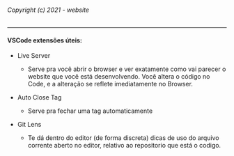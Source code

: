 ###### Copyright (c) 2021 - website

---

#### VSCode extensões úteis:
* Live Server
    * Serve pra você abrir o browser e ver exatamente como vai parecer o website que você está desenvolvendo. Você altera o código no Code, e a alteração se reflete imediatamente no Browser.

* Auto Close Tag
    * Serve pra fechar uma tag automaticamente    

* Git Lens
    * Te dá dentro do editor (de forma discreta) dicas de uso do arquivo corrente aberto no editor, relativo ao repositorio que está o codigo.

